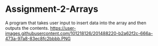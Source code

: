 # Assignment-2-Arrays
A program that takes user input to insert data into the array and then outputs the contents.
https://user-images.githubusercontent.com/101218126/201488220-b2a62f2c-666a-473a-97a8-83ec8fc2bbbb.PNG
